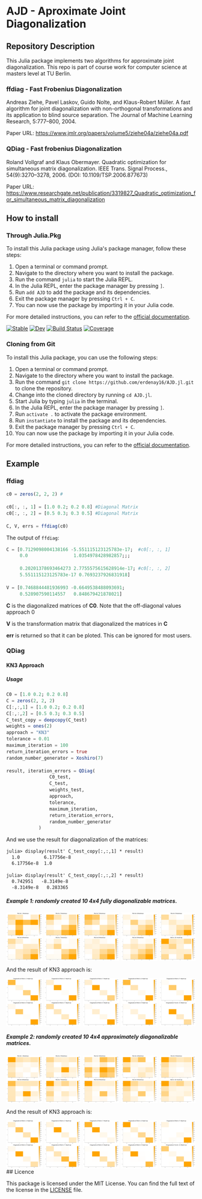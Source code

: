 # AJD - Aproximate Joint Diagonalization

## Repository Description

This Julia package implements two algorithms for approximate joint diagonalization. This repo is part of course work for computer science at masters level at TU Berlin.

### ffdiag - Fast Frobenius Diagonalization

Andreas Ziehe, Pavel Laskov, Guido Nolte, and Klaus-Robert Müller. A fast algorithm for joint diagonalization with non-orthogonal transformations and its application to blind source separation. The Journal of Machine Learning Research, 5:777–800, 2004.

Paper URL: https://www.jmlr.org/papers/volume5/ziehe04a/ziehe04a.pdf

### QDiag - Fast frobenius Diagonalization

Roland Vollgraf and Klaus Obermayer. Quadratic optimization for simultaneous matrix diagonalization. IEEE Trans. Signal Process., 54(9):3270–3278, 2006. (DOI: 10.1109/TSP.2006.877673)

Paper URL: https://www.researchgate.net/publication/3319827_Quadratic_optimization_for_simultaneous_matrix_diagonalization

## How to install

### Through Julia.Pkg

To install this Julia package using Julia's package manager, follow these steps:

1. Open a terminal or command prompt.
2. Navigate to the directory where you want to install the package.
3. Run the command `julia` to start the Julia REPL.
4. In the Julia REPL, enter the package manager by pressing `]`.
5. Run `add AJD` to add the package and its dependencies.
6. Exit the package manager by pressing `Ctrl + C`.
7. You can now use the package by importing it in your Julia code.

For more detailed instructions, you can refer to the [official documentation](https://erdenay16.github.io/AJD.jl/stable/).

[![Stable](https://img.shields.io/badge/docs-stable-blue.svg)](https://erdenay16.github.io/AJD.jl/stable/)
[![Dev](https://img.shields.io/badge/docs-dev-blue.svg)](https://erdenay16.github.io/AJD.jl/dev/)
[![Build Status](https://github.com/erdenay16/AJD.jl/actions/workflows/CI.yml/badge.svg?branch=main)](https://github.com/erdenay16/AJD.jl/actions/workflows/CI.yml?query=branch%3Amain)
[![Coverage](https://codecov.io/gh/erdenay16/AJD.jl/branch/main/graph/badge.svg)](https://codecov.io/gh/erdenay16/AJD.jl)

### Cloning from Git

To install this Julia package, you can use the following steps:

1. Open a terminal or command prompt.
2. Navigate to the directory where you want to install the package.
3. Run the command `git clone https://github.com/erdenay16/AJD.jl.git` to clone the repository.
4. Change into the cloned directory by running `cd AJD.jl`.
5. Start Julia by typing `julia` in the terminal.
6. In the Julia REPL, enter the package manager by pressing `]`.
7. Run `activate .` to activate the package environment.
8. Run `instantiate` to install the package and its dependencies.
9. Exit the package manager by pressing `Ctrl + C`.
10. You can now use the package by importing it in your Julia code.

For more detailed instructions, you can refer to the [official documentation](https://erdenay16.github.io/AJD.jl/dev/).

## Example 

### ffdiag
```Julia 
c0 = zeros(2, 2, 2) #

c0[:, :, 1] = [1.0 0.2; 0.2 0.8] #Diagonal Matrix
c0[:, :, 2] = [0.5 0.3; 0.3 0.5] #Diagonal Matrix

C, V, errs = ffdiag(c0) 
```

The output of `ffdiag`:

```Julia
C = [0.7129098004138166 -5.551115123125783e-17;  #c0[:, :, 1]
     0.0                 1.0354978428982857;;;

     0.20201378693464273 2.7755575615628914e-17; #c0[:, :, 2]
     5.551115123125783e-17 0.7693237926831918]

V = [0.7468844481936993 -0.6649538488093691; 
     0.528907590114557   0.848679421878021]
```




__C__ is the diagonalized matrices of __C0__. Note that the off-diagonal values approach 0

__V__ is the transformation matrix that diagonalized the matrices in __C__

__err__ is returned so that it can be ploted. This can be ignored for most users. 


### QDiag
#### KN3 Approach
##### Usage

```Julia
C0 = [1.0 0.2; 0.2 0.8]
C = zeros(2, 2, 2)
C[:,:,1] = [1.0 0.2; 0.2 0.8]
C[:,:,2] = [0.5 0.3; 0.3 0.5]
C_test_copy = deepcopy(C_test)
weights = ones(2)
approach = "KN3"
tolerance = 0.01
maximum_iteration = 100
return_iteration_errors = true
random_number_generator = Xoshiro(7)

result, iteration_errors = QDiag(
                C0_test,
                C_test,
                weights_test,
                approach,
                tolerance,
                maximum_iteration,
                return_iteration_errors,
                random_number_generator
            )

```

And we use the result for diagonalization of the matrices:

```repl
julia> display(result' C_test_copy[:,:,1] * result)
  1.0         6.17756e-8
  6.17756e-8  1.0

julia> display(result' C_test_copy[:,:,2] * result)
  0.742951   -8.3149e-8
  -8.3149e-8   0.283365
```


##### Example 1: randomly created 10 4x4 fully diagonalizable matrices.

<div style="display: flex; justify-content: space-between;">
    <img src="docs/src/heatmaps/fully_diagonalizable/matrix_1.png" alt="Matrix 1" style="width: 19%;"/>
    <img src="docs/src/heatmaps/fully_diagonalizable/matrix_2.png" alt="Matrix 2" style="width: 19%;"/>
    <img src="docs/src/heatmaps/fully_diagonalizable/matrix_3.png" alt="Matrix 1" style="width: 19%;"/>
    <img src="docs/src/heatmaps/fully_diagonalizable/matrix_4.png" alt="Matrix 2" style="width: 19%;"/>
    <img src="docs/src/heatmaps/fully_diagonalizable/matrix_5.png" alt="Matrix 1" style="width: 19%;"/>
</div>

<div style="display: flex; justify-content: space-between;">
    <img src="docs/src/heatmaps/fully_diagonalizable/matrix_6.png" alt="Matrix 1" style="width: 19%;"/>
    <img src="docs/src/heatmaps/fully_diagonalizable/matrix_7.png" alt="Matrix 2" style="width: 19%;"/>
    <img src="docs/src/heatmaps/fully_diagonalizable/matrix_8.png" alt="Matrix 1" style="width: 19%;"/>
    <img src="docs/src/heatmaps/fully_diagonalizable/matrix_9.png" alt="Matrix 2" style="width: 19%;"/>
    <img src="docs/src/heatmaps/fully_diagonalizable/matrix_10.png" alt="Matrix 1" style="width: 19%;"/>
</div>

And the result of KN3 approach is:
<div style="display: flex; justify-content: space-between;">
    <img src="docs/src/heatmaps/fully_diagonalizable/diagonalized_matrix_1.png" alt="Matrix 1" style="width: 19%;"/>
    <img src="docs/src/heatmaps/fully_diagonalizable/diagonalized_matrix_2.png" alt="Matrix 2" style="width: 19%;"/>
    <img src="docs/src/heatmaps/fully_diagonalizable/diagonalized_matrix_3.png" alt="Matrix 1" style="width: 19%;"/>
    <img src="docs/src/heatmaps/fully_diagonalizable/diagonalized_matrix_4.png" alt="Matrix 2" style="width: 19%;"/>
    <img src="docs/src/heatmaps/fully_diagonalizable/diagonalized_matrix_5.png" alt="Matrix 1" style="width: 19%;"/>
</div>

<div style="display: flex; justify-content: space-between;">
    <img src="docs/src/heatmaps/fully_diagonalizable/diagonalized_matrix_6.png" alt="Matrix 1" style="width: 19%;"/>
    <img src="docs/src/heatmaps/fully_diagonalizable/diagonalized_matrix_7.png" alt="Matrix 2" style="width: 19%;"/>
    <img src="docs/src/heatmaps/fully_diagonalizable/diagonalized_matrix_8.png" alt="Matrix 1" style="width: 19%;"/>
    <img src="docs/src/heatmaps/fully_diagonalizable/diagonalized_matrix_9.png" alt="Matrix 2" style="width: 19%;"/>
    <img src="docs/src/heatmaps/fully_diagonalizable/diagonalized_matrix_10.png" alt="Matrix 1" style="width: 19%;"/>
</div>


##### Example 2: randomly created 10 4x4 approximately diagonalizable matrices.

<div style="display: flex; justify-content: space-between;">
    <img src="docs/src/heatmaps/approximately_diagonalizable/matrix_1.png" alt="Matrix 1" style="width: 19%;"/>
    <img src="docs/src/heatmaps/approximately_diagonalizable/matrix_2.png" alt="Matrix 2" style="width: 19%;"/>
    <img src="docs/src/heatmaps/approximately_diagonalizable/matrix_3.png" alt="Matrix 1" style="width: 19%;"/>
    <img src="docs/src/heatmaps/approximately_diagonalizable/matrix_4.png" alt="Matrix 2" style="width: 19%;"/>
    <img src="docs/src/heatmaps/approximately_diagonalizable/matrix_5.png" alt="Matrix 1" style="width: 19%;"/>
</div>

<div style="display: flex; justify-content: space-between;">
    <img src="docs/src/heatmaps/approximately_diagonalizable/matrix_6.png" alt="Matrix 1" style="width: 19%;"/>
    <img src="docs/src/heatmaps/approximately_diagonalizable/matrix_7.png" alt="Matrix 2" style="width: 19%;"/>
    <img src="docs/src/heatmaps/approximately_diagonalizable/matrix_8.png" alt="Matrix 1" style="width: 19%;"/>
    <img src="docs/src/heatmaps/approximately_diagonalizable/matrix_9.png" alt="Matrix 2" style="width: 19%;"/>
    <img src="docs/src/heatmaps/approximately_diagonalizable/matrix_10.png" alt="Matrix 1" style="width: 19%;"/>
</div>

And the result of KN3 approach is:
<div style="display: flex; justify-content: space-between;">
    <img src="docs/src/heatmaps/approximately_diagonalizable/diagonalized_matrix_1.png" alt="Matrix 1" style="width: 19%;"/>
    <img src="docs/src/heatmaps/approximately_diagonalizable/diagonalized_matrix_2.png" alt="Matrix 2" style="width: 19%;"/>
    <img src="docs/src/heatmaps/approximately_diagonalizable/diagonalized_matrix_3.png" alt="Matrix 1" style="width: 19%;"/>
    <img src="docs/src/heatmaps/approximately_diagonalizable/diagonalized_matrix_4.png" alt="Matrix 2" style="width: 19%;"/>
    <img src="docs/src/heatmaps/approximately_diagonalizable/diagonalized_matrix_5.png" alt="Matrix 1" style="width: 19%;"/>
</div>

<div style="display: flex; justify-content: space-between;">
    <img src="docs/src/heatmaps/approximately_diagonalizable/diagonalized_matrix_6.png" alt="Matrix 1" style="width: 19%;"/>
    <img src="docs/src/heatmaps/approximately_diagonalizable/diagonalized_matrix_7.png" alt="Matrix 2" style="width: 19%;"/>
    <img src="docs/src/heatmaps/approximately_diagonalizable/diagonalized_matrix_8.png" alt="Matrix 1" style="width: 19%;"/>
    <img src="docs/src/heatmaps/approximately_diagonalizable/diagonalized_matrix_9.png" alt="Matrix 2" style="width: 19%;"/>
    <img src="docs/src/heatmaps/approximately_diagonalizable/diagonalized_matrix_10.png" alt="Matrix 1" style="width: 19%;"/>
</div>
## Licence 

This package is licensed under the MIT License. You can find the full text of the license in the [LICENSE](https://github.com/erdenay16/AJD.jl/blob/main/LICENSE) file.





